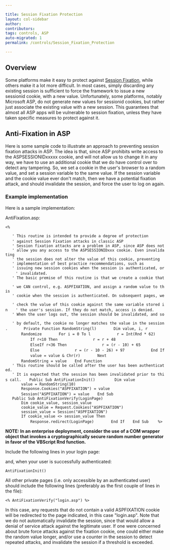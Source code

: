 ```yaml
---

title: Session Fixation Protection
layout: col-sidebar
author:
contributors:
tags: controls, ASP
auto-migrated: 1
permalink: /controls/Session_Fixation_Protection

---
```


## Overview

Some platforms make it easy to protect against [Session
Fixation](Session_Fixation "wikilink"), while others make it a lot more
difficult. In most cases, simply discarding any existing session is
sufficient to force the framework to issue a new sessionid cookie, with
a new value. Unfortunately, some platforms, notably Microsoft ASP, do
not generate new values for sessionid cookies, but rather just associate
the existing value with a new session. This guarantees that almost all
ASP apps will be vulnerable to session fixation, unless they have taken
specific measures to protect against it.

## Anti-Fixation in ASP

Here is some sample code to illustrate an approach to preventing session
fixation attacks in ASP. The idea is that, since ASP prohibits write
access to the ASPSESSIONIDxxxxx cookie, and will not allow us to change
it in any way, we have to use an additional cookie that we do have
control over to detect any tampering. So, we set a cookie in the user's
browser to a random value, and set a session variable to the same value.
If the session variable and the cookie value ever don't match, then we
have a potential fixation attack, and should invalidate the session, and
force the user to log on again.

### Example implementation

Here is a sample implementation:

AntiFixation.asp:

`<%`

`   ' This routine is intended to provide a degree of protection`
`   ' against Session Fixation attacks in classic ASP`
`   `
`   ' Session fixation attacks are a problem in ASP, since ASP does not`
`   ' allow you any access to the ASPSESSIONIDxxx cookie. Even invalidating`
`   ' the session does not alter the value of this cookie, preventing`
`   ' implementation of best practice recommendations, such as`
`   ' issuing new session cookies when the session is authenticated, or `
`   ' invalidated.`
`   `
`   ' The basic premise of this routine is that we create a cookie that `
`   ' we CAN control, e.g. ASPFIXATION, and assign a random value to this`
`   ' cookie when the session is authenticated. On subsequent pages, we `
`   ' check the value of this cookie against the same variable stored in`
`   ' the user's session. If they do not match, access is denied.`
`   ' When the user logs out, the session should be invalidated, and so `
`   ' by default, the cookie no longer matches the value in the session.`
`   `
`   Private Function RandomString(l)`
`       Dim value, i, r`
`       Randomize`
`       For i = 0 To l`
`           r = Int(Rnd * 62)`
`           If r<10 Then`
`               r = r + 48`
`           ElseIf r<36 Then`
`               r = (r - 10) + 65`
`           Else`
`               r = (r - 10 - 26) + 97`
`           End If`
`           value = value & Chr(r)`
`       Next`
`       RandomString = value`
`   End Function`
`   `
`   ' This routine should be called after the user has been authenticated.`
`   ' It is expected that the session has been invalidated prior to this call.`
`   Public Sub AntiFixationInit() `
`       Dim value`
`       value = RandomString(10)`
`       Response.Cookies("ASPFIXATION") = value`
`       Session("ASPFIXATION") = value`
`   End Sub`
`   `
`   Public Sub AntiFixationVerify(LoginPage)`
`       Dim cookie_value, session_value`
`       cookie_value = Request.Cookies("ASPFIXATION")`
`       session_value = Session("ASPFIXATION")`
`       If cookie_value <> session_value Then`
`           Response.redirect(LoginPage)`
`       End If`
`   End Sub`
`   `
`%>`

**NOTE: In an enterprise deployment, consider the use of a COM wrapper
object that invokes a cryptographically secure random number generator
in favor of the VBScript Rnd function.**

Include the following lines in your login page:

and, when your user is successfully authenticated:

`AntiFixationInit()`

All other private pages (i.e. only accessible by an authenticated user)
should include the following lines (preferably as the first couple of
lines in the file):

`<% AntiFixationVerify("login.asp") %>`

In this case, any requests that do not contain a valid ASPFIXATION
cookie will be redirected to the page indicated, in this case
"login.asp". Note that we do not automatically invalidate the session,
since that would allow a denial of service attack against the legitimate
user. If one were concerned about brute force attacks against the
fixation cookie, one could either make the random value longer, and/or
use a counter in the session to detect repeated attacks, and invalidate
the session if a threshold is exceeded.
